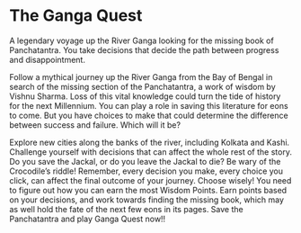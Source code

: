 # The Ganga Quest

A legendary voyage up the River Ganga looking for the missing book of Panchatantra. You take decisions that decide the path between progress and disappointment.

Follow a mythical journey up the River Ganga from the Bay of Bengal in search of the missing section of the Panchatantra, a work of wisdom by Vishnu Sharma. Loss of this vital knowledge could turn the tide of history for the next Millennium. You can play a role in saving this literature for eons to come. But you have choices to make that could determine the difference between success and failure. Which will it be?

Explore new cities along the banks of the river, including Kolkata and Kashi. Challenge yourself with decisions that can affect the whole rest of the story. Do you save the Jackal, or do you leave the Jackal to die? Be wary of the Crocodile’s riddle! Remember, every decision you make, every choice you click, can affect the final outcome of your journey. Choose wisely! You need to figure out how you can earn the most Wisdom Points. Earn points based on your decisions, and work towards finding the missing book, which may as well hold the fate of the next few eons in its pages. Save the Panchatantra and play Ganga Quest now!!
